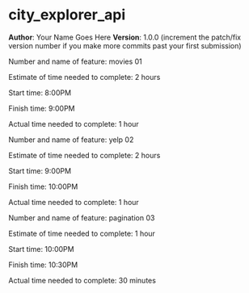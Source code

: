 # city_explorer_api

**Author**: Your Name Goes Here
**Version**: 1.0.0 (increment the patch/fix version number if you make more commits past your first submission)

Number and name of feature: movies 01

Estimate of time needed to complete: 2 hours

Start time: 8:00PM

Finish time: 9:00PM

Actual time needed to complete: 1 hour



Number and name of feature: yelp 02

Estimate of time needed to complete: 2 hours

Start time: 9:00PM

Finish time: 10:00PM

Actual time needed to complete: 1 hour 



Number and name of feature: pagination 03

Estimate of time needed to complete: 1 hour

Start time: 10:00PM

Finish time: 10:30PM

Actual time needed to complete: 30 minutes